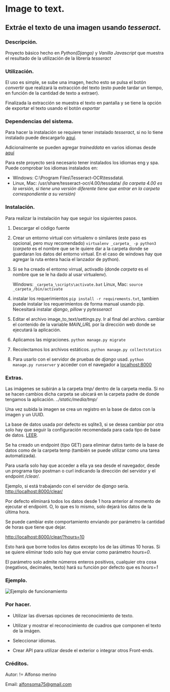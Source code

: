 # Image to text.
## Extráe el texto de una imagen usando _tesseract_.

### Descripción.
Proyecto básico hecho en _Python(Django)_ y _Vanilla Javascript_ que muestra el resultado de la utilización de la  librería _tesseract_

### Utilización.
El uso es simple, se sube una imagen, hecho esto se pulsa el botón *convertir* que realizará la extracción del texto (esto puede tardar un tiempo, en función de la cantidad de texto a extraer).

Finalizada la extracción se muestra el texto en pantalla y se tiene la opción de exportar el texto usando el botón *exportar*

### Dependencias del sistema.
Para hacer la instalación se requiere tener instalado *tesseract*, si no lo tiene instalado puede descargarlo [aquí](https://github.com/tesseract-ocr/tesseract/wiki).

Adicionalmente se pueden agregar _traineddata_ en varios idiomas desde [aquí](https://github.com/tesseract-ocr/tesseract/blob/master/doc/tesseract.1.asc#languages)

Para este proyecto será necesario tener instalados los idiomas eng y spa.
Puede comprobar los idiomas instalados en:
- Windows: C:\Program Files\Tesseract-OCR\tessdata\
- Linux, Mac: /usr/share/tesseract-ocr/4.00/tessdata/ *(la carpeta 4.00 es la versión, si tiene una versión diferente tiene que entrar en la carpeta correspondiente a su versión)*

### Instalación.
Para realizar la instalación hay que seguir los siguientes pasos.

1. Descargar el código fuente
2. Crear un entorno virtual con virtualenv o similares (este paso es opcional, pero muy recomendado) `virtualenv _carpeta_ -p python3` (_carpeta_ es el nombre que se le quiere dar a la carpeta donde se guardaran los datos del entorno virtual. En el caso de windows hay que agregar la ruta entera hacia el lanzador de python).
3. Si se ha creado el entorno virrual, activadlo (donde _carpeta_ es el nombre que se le ha dado al usar virtualenv). 
    
    Windows: `_carpeta_\scripts\activate.bat`
    Linux, Mac: `source _carpeta_/bin/activate`
4. instalar los requerimientos `pip install -r requirements.txt`, tambien puede instalar los requerimientos de forma manual usando pip. Necesitará instalar *django*, *pillow* y *pytesseract*
5. Editar el archivo image_to_text/settings.py. Ir al final del archivo. cambiar el contenido de la variable _MAIN_URL_ por la dirección web donde se ejecutará la aplicación.
6. Aplicamos las migraciones. `python manage.py migrate`
7. Recolectamos los archivos estáticos. `python manage.py collectstatics`
8. Para usarlo con el servidor de pruebas de *django* usad. `python manage.py runserver` y acceder con el navegador a [localhost:8000](http://localhost:8000)

### Extras.
Las imágenes se subirán a la carpeta *tmp/* dentro de la carpeta media. Si no se hacen cambios dicha carpeta se ubicará en la carpeta padre de donde tengamos la aplicación. *../static/media/tmp/*

Una vez subida la imagen se crea un registro en la base de datos con la imagen y un UUID.

La base de datos usada por defecto es sqlite3, si se desea cambiar por otra solo hay que seguir la configuración recomendada para cada tipo de base de datos. [LEER](https://docs.djangoproject.com/en/3.0/ref/databases/).

Se ha creado un endpoint (tipo GET) para eliminar datos tanto de la base de datos como de la carpeta temp (también se puede utilizar como una tarea automatizada).

Para usarla solo hay que acceder a ella ya sea desde el navegador, desde un programa tipo postman o curl indicando la dirección del servidor y el endpoint */clear/*.

Ejemplo, si está trabajando con el servidor de *django* sería. [http://localhost:8000/clear/](http://localhost:8000/clear/)

Por defecto eliminará todos los datos desde 1 hora anterior al momento de ejecutar el endpoint. O, lo que es lo mismo, solo dejará los datos de la última hora.

Se puede cambiar este comportamiento enviando por parámetro la cantidad de horas que tiene que dejar.

[http://localhost:8000/clear/?hours=10](http://localhost:8000/clear/?hours=10) 

Esto hará que borre todos los datos excepto los de las últimas 10 horas. Si se quiere eliminar todo solo hay que enviar como parámetro *hours=0*.

El parámetro solo admite números enteros positivos, cualquier otra cosa (negativos, decimales, texto) hará su función por defecto que es *hours=1*

### Ejemplo.

![Ejemplo de funcionamiento](./image_to_text.gif)

### Por hacer.

- Utilizar las diversas opciones de reconocimiento de texto.

- Utilizar y mostrar el reconocimiento de cuadros que componen el texto de la imágen.

- Seleccionar idiomas.

- Crear API para utilizar desde el exterior o integrar otros Front-ends.


### Créditos.

Autor: != Alfonso merino

Email: alfonsoma75@gmail.com